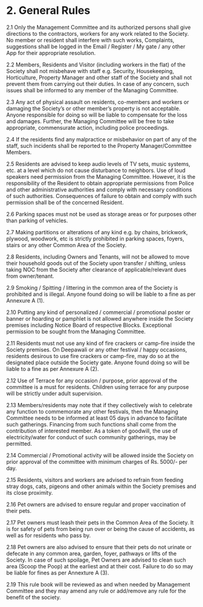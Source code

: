 # 2. General Rules


2.1	Only the Management Committee and its authorized persons shall give directions to the contractors, workers for any work related to the Society. No member or resident shall interfere with such works, Complaints, suggestions shall be logged in the Email / Register / My gate / any other App for their appropriate resolution.

2.2	Members, Residents and Visitor (including workers in the flat) of the Society shall not misbehave with staff e.g. Security, Housekeeping, Horticulture, Property Manager and other staff of the Society and shall not prevent them from carrying out their duties. In case of any concern, such issues shall be informed to any member of the Managing Committee.

2.3	Any act of physical assault on residents, co-members and workers or damaging the Society’s or other member’s property is not acceptable. Anyone responsible for doing so will be liable to compensate for the loss and damages. Further, the Managing Committee will be free to take appropriate, commensurate action, including police proceedings.

2.4	If the residents find any malpractice or misbehavior on part of any of the staff, such incidents shall be reported to the Property Manager/Committee Members.

2.5	Residents are advised to keep audio levels of TV sets, music systems, etc. at a level which do not cause disturbance to neighbors. Use of loud speakers need permission from the Managing Committee. However, it is the responsibility of the Resident to obtain appropriate permissions from Police and other administrative authorities and comply with necessary conditions of such authorities. Consequences of failure to obtain and comply with such permission shall be of the concerned Resident.

2.6	Parking spaces must not be used as storage areas or for purposes other than parking of vehicles.

2.7	Making partitions or alterations of any kind e.g. by chains, brickwork, plywood, woodwork, etc is strictly prohibited in parking spaces, foyers, stairs or any other Common Area of the Society.

2.8	Residents, including Owners and Tenants, will not be allowed to move their household goods out of the Society upon transfer / shifting, unless taking NOC from the Society after clearance of applicable/relevant dues from owner/tenant.

2.9	Smoking / Spitting / littering in the common area of the Society is prohibited and is illegal. Anyone found doing so will be liable to a fine as per Annexure A (1).

2.10	Putting any kind of personalized / commercial / promotional poster or banner or hoarding or pamphlet is not allowed anywhere inside the Society premises including Notice Board of respective Blocks. Exceptional permission to be sought from the Managing Committee.

2.11	Residents must not use any kind of fire crackers or camp-fire inside the Society premises. On Deepawali or any other festival / happy occasions, residents desirous to use fire crackers or camp-fire, may do so at the designated place outside the Society gate. Anyone found doing so will be liable to a fine as per Annexure A (2).

2.12	Use of Terrace for any occasion / purpose, prior approval of the committee is a must for residents. Children using terrace for any purpose will be strictly under adult supervision.

2.13	Members/residents may note that if they collectively wish to celebrate any function to commemorate any other festivals, then the Managing Committee needs to be informed at least 05 days in advance to facilitate such gatherings. Financing from such functions shall come from the contribution of interested member. As a token of goodwill, the use of electricity/water for conduct of such community gatherings, may be permitted.

2.14	Commercial / Promotional activity will be allowed inside the Society on prior approval of the committee with minimum charges of Rs. 5000/- per day.

2.15	Residents, visitors and workers are advised to refrain from feeding stray dogs, cats, pigeons and other animals within the Society premises and its close proximity.

2.16	Pet owners are advised to ensure regular and proper vaccination of their pets.

2.17	Pet owners must leash their pets in the Common Area of the Society. It is for safety of pets from being run over or being the cause of accidents, as well as for residents who pass by.

2.18	Pet owners are also advised to ensure that their pets do not urinate or defecate in any common area, garden, foyer, pathways or lifts of the Society. In case of such spoilage, Pet Owners are advised to clean such area (Scoop the Poop) at the earliest and at their cost. Failure to do so may be liable for fines as per Annexture A (3).

2.19	This rule book will be reviewed as and when needed by Management Committee and they may amend any rule or add/remove any rule for the benefit of the society.
